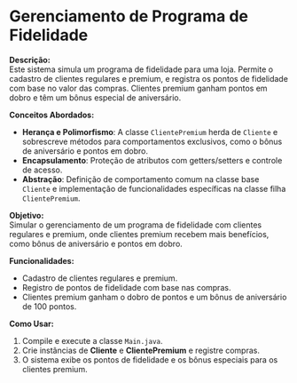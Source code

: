 # Gerenciamento de Programa de Fidelidade

**Descrição:**  
Este sistema simula um programa de fidelidade para uma loja. Permite o cadastro de clientes regulares e premium, e registra os pontos de fidelidade com base no valor das compras. Clientes premium ganham pontos em dobro e têm um bônus especial de aniversário.

**Conceitos Abordados:**
- **Herança e Polimorfismo**: A classe `ClientePremium` herda de `Cliente` e sobrescreve métodos para comportamentos exclusivos, como o bônus de aniversário e pontos em dobro.
- **Encapsulamento**: Proteção de atributos com getters/setters e controle de acesso.
- **Abstração**: Definição de comportamento comum na classe base `Cliente` e implementação de funcionalidades específicas na classe filha `ClientePremium`.

**Objetivo:**  
Simular o gerenciamento de um programa de fidelidade com clientes regulares e premium, onde clientes premium recebem mais benefícios, como bônus de aniversário e pontos em dobro.

**Funcionalidades:**
- Cadastro de clientes regulares e premium.
- Registro de pontos de fidelidade com base nas compras.
- Clientes premium ganham o dobro de pontos e um bônus de aniversário de 100 pontos.

**Como Usar:**
1. Compile e execute a classe `Main.java`.
2. Crie instâncias de **Cliente** e **ClientePremium** e registre compras.
3. O sistema exibe os pontos de fidelidade e os bônus especiais para os clientes premium.
